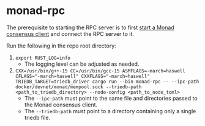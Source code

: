 # monad-rpc

The prerequisite to starting the RPC server is to first [start a Monad consensus client](/monad-node/README.md) and connect the RPC server to it.

Run the following in the repo root directory:
1. `export RUST_LOG=info`
    - The logging level can be adjusted as needed.
2. `CXX=/usr/bin/g++-15 CC=/usr/bin/gcc-15 ASMFLAGS=-march=haswell CFLAGS="-march=haswell" CXXFLAGS="-march=haswell" TRIEDB_TARGET=triedb_driver cargo run --bin monad-rpc -- --ipc-path docker/devnet/monad/mempool.sock --triedb-path <path_to_triedb_directory> --node-config <path_to_node_toml>`
    - The `--ipc-path` must point to the same file and directories passed to the Monad consensus client.
    - The `--triedb-path` must point to a directory containing only a single triedb file.
